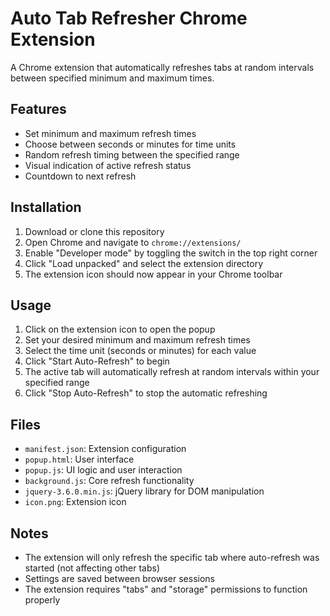 # Auto Tab Refresher Chrome Extension

A Chrome extension that automatically refreshes tabs at random intervals between specified minimum and maximum times.

## Features

- Set minimum and maximum refresh times
- Choose between seconds or minutes for time units
- Random refresh timing between the specified range
- Visual indication of active refresh status
- Countdown to next refresh

## Installation

1. Download or clone this repository
2. Open Chrome and navigate to `chrome://extensions/`
3. Enable "Developer mode" by toggling the switch in the top right corner
4. Click "Load unpacked" and select the extension directory
5. The extension icon should now appear in your Chrome toolbar

## Usage

1. Click on the extension icon to open the popup
2. Set your desired minimum and maximum refresh times
3. Select the time unit (seconds or minutes) for each value
4. Click "Start Auto-Refresh" to begin
5. The active tab will automatically refresh at random intervals within your specified range
6. Click "Stop Auto-Refresh" to stop the automatic refreshing

## Files

- `manifest.json`: Extension configuration
- `popup.html`: User interface
- `popup.js`: UI logic and user interaction
- `background.js`: Core refresh functionality
- `jquery-3.6.0.min.js`: jQuery library for DOM manipulation
- `icon.png`: Extension icon

## Notes

- The extension will only refresh the specific tab where auto-refresh was started (not affecting other tabs)
- Settings are saved between browser sessions
- The extension requires "tabs" and "storage" permissions to function properly